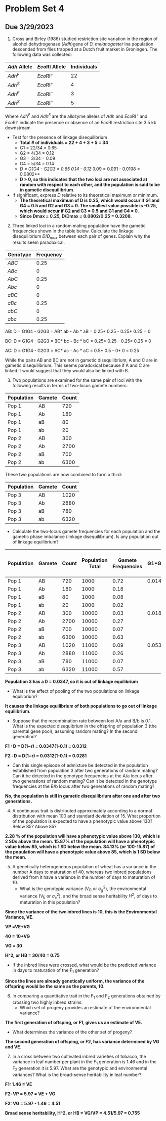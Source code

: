 # Problem Set 4
## Due 3/29/2023








1. Cross and Birley (1986) studied restriction site variation in the region of alcohol dehydrogenase (*Adh*)gene of *D. melanogaster* ina  population descended from flies trapped at a Dutch fruit market in Groningen.  The following data was collected:

| *Adh* Allele | *Eco*RI Allele| Individuals|
|-------------|----------------|------------|
*Adh<sup>F</sup>*| *Eco*RI<sup>+</sup> | 22|
*Adh<sup>S</sup>*| *Eco*RI<sup>+</sup> | 4|
*Adh<sup>F</sup>*| *Eco*RI<sup>-</sup> | 3|
*Adh<sup>S</sup>*| *Eco*RI<sup>-</sup> | 5|

Where *Adh<sup>F</sup>* and *Adh<sup>S</sup>* are the allozyme alleles of *Adh* and *Eco*RI<sup>+</sup> and *Eco*RI<sup>-</sup> indicate the presence or absence of an *Eco*RI restriction site 3.5 kb downstream
   * Test for the presence of linkage disequilibrium
     * **Total # of individuals = 22 + 4 + 3 + 5 = 34**
     * G1 = 22/34 = 0.65
     * G2 =  4/34 = 0.12
     * G3 = 3/34 = 0.09
     * G4 = 5/34 = 0.14
     * **D = G1G4 - G2G3 = 0.65* 0.14 - 0.12* 0.09 = 0.091 - 0.0108 = 0.0802**
     * **D > 0, so this indicates that the two loci are not associated at random with respect to each other, and the population is said to be in gametic disequilibrium.**
   * If significant, express *D* relative to its theoretical maximum or minimum.
     * **The theoretical maximum of D is 0.25, which would occur if G1 and G4 = 0.5 and G2 and G3 = 0. The smallest value possible is -0.25, which would occur if G2 and G3 = 0.5 and G1 and G4 = 0.**
     * **Since Dmax = 0.25, D/Dmax = 0.0802/0.25 = 0.3208.**

2. Three linked loci in a random mating population have the gametic frequencies shown in the table below. Calculate the linkage disequilibrium *D*/*D<sub>max</sub>* between each pair of genes. Explain why the results seem paradoxical.

|Genotype | Frequency|
|---------|------|
| *ABC*| 0.25|
| *ABc*| 0|
| *AbC*| 0.25|
|*Abc*| 0|
|*aBC* | 0|
|*aBc* | 0.25|
|*abC* | 0|
|*abc*|0.25|

AB: D = G1G4 - G2G3 = AB* ab - Ab * aB = 0.25* 0.25 - 0.25* 0.25 = 0

BC: D = G1G4 - G2G3 = BC* bc - Bc * bC = 0.25* 0.25 - 0.25* 0.25 = 0

AC: D = G1G4 - G2G3 = AC* ac - Ac * aC = 0.5* 0.5 - 0* 0 = 0.25

While the pairs AB and BC are not in gametic disequilibrium, A and C are in gametic disequilibrium. This seems paradoxical because if A and C are linked it would suggest that they would also be linked with B.

3. Two populations are examined for the same pair of loci with the following results in terms of two-locus gamete numbers:

|Population|Gamete| Count|
|----------|------|-------|
| Pop 1| AB | 720|
| Pop 1| Ab | 180|
| Pop 1| aB | 80|
| Pop 1| ab | 20|
| Pop 2| AB | 300|
| Pop 2| Ab | 2700|
| Pop 2| aB | 700|
| Pop 2| ab | 6300|

These two populations are now combined to form a third:

|Population|Gamete| Count|
|----------|------|-------|
| Pop 3| AB | 1020|
| Pop 3| Ab | 2880|
| Pop 3| aB | 780|
| Pop 3| ab | 6320|

   * Calculate the two-locus gamete frequencies for each population and the gametic phase imbalance (linkage disequilibrium). Is any population out of linkage equilibrium?

| Population | Gamete | Count | Population Total | Gamete Frequencies | G1*G4  | G2*G3  | D = G1*G4 - G2*G3 |
|------------|--------|-------|------------------|--------------------|--------|--------|-------------------|
| Pop 1      | AB     | 720   | 1000             | 0.72               | 0.0144 | 0.0144 | 0.0000            |
| Pop 1      | Ab     | 180   | 1000             | 0.18               |        |        |                   |
| Pop 1      | aB     | 80    | 1000             | 0.08               |        |        |                   |
| Pop 1      | ab     | 20    | 1000             | 0.02               |        |        |                   |
| Pop 2      | AB     | 300   | 10000            | 0.03               | 0.0189 | 0.0189 | 0.0000            |
| Pop 2      | Ab     | 2700  | 10000            | 0.27               |        |        |                   |
| Pop 2      | aB     | 700   | 10000            | 0.07               |        |        |                   |
| Pop 2      | ab     | 6300  | 10000            | 0.63               |        |        |                   |
| Pop 3      | AB     | 1020  | 11000            | 0.09               | 0.0533 | 0.0186 | 0.0347            |
| Pop 3      | Ab     | 2880  | 11000            | 0.26               |        |        |                   |
| Pop 3      | aB     | 780   | 11000            | 0.07               |        |        |                   |
| Pop 3      | ab     | 6320  | 11000            | 0.57               |        |        |                   |

**Population 3 has a D = 0.0347, so it is out of linkage equilibrium**

   * What is the effect of pooling of the two populations on linkage equilibrium?

**It causes the linkage equilibrium of both populations to go out of linkage equilibrium.**

   * Suppose that the recombination rate between loci A/a and B/b is 0.1. What is the expected disequibrium in the offspring of population 3 (the parental gene pool), assuming random mating? In the second generation?

**F1 : D = D(1−r) = 0.0347(1-0.1) = 0.0312**

**F2 : D = D(1−r) = 0.0312(1-0.1) = 0.0281**

   * Can this single episode of admixture be detected in the population established from population 3 after two generations of random mating? Can it be detected in the genotype frequencies at the A/a locus after two generations of random mating? Can it be detected in the genotype frequencies at the B/b locus after two generations of random mating?

**No, the population is still in gametic disequilibrium after one and after two generations.**

4. A continuous trait is distributed approximately according to a normal distribution with mean 100 and standard deviation of 15.  What proportion of the population is expected to have a phenotypic value above 130?  Below 85?  Above 85?

**2.28 % of the population will have a phenotypic value above 130, which is 2 SDs above the mean. 15.87% of the population will have a phenotypic value below 85, which is 1 SD below the mean. 84.13% (or 100-15.87) of the population will have a phenotypic value above 85, which is 1 SD below the mean.**

5. A genetically heterogeneous population of wheat has a variance in the number A days to maturation of 40, whereas two inbred populations derived from it have a variance in the number of days to maturation of 10.  
   * What is the genotypic variance (V<sub>G</sub> or $\sigma_{g}^2$), the environmental variance (V<sub>E</sub> or $\sigma_{e}^2$), and the broad sense heritablilty *H*<sup>2</sup>, of days to maturation in this population?

**Since the variance of the two inbred lines is 10, this is the Environmental Variance, VE.**

**VP =VE+VG**

**40 = 10+VG**

**VG = 30**

**H^2, or HB = 30/40 = 0.75**

   * If the inbred lines were crossed, what would be the predicted variance in days to maturation of the F<sub>1</sub> generation?

**Since the lines are already genetically uniform, the variance of the offspring would be the same as the parents, 10.**

6. In comparing a quantitative trait in the F<sub>1</sub> and F<sub>2</sub> generations obtained by crossing two highly inbred strains: 
   * Which set of progeny provides an estimate of the environmental variance?

**The first generation of offsping, or F1, gives us an estimate of VE.**

   * What determines the variance of the other set of progeny?

**The second generation of offsping, or F2, has variance determined by VG and VE.**

7. In a cross between two cultivated inbred varieties of tobacco, the variance in leaf number per plant in the F<sub>1</sub> generation is 1.46 and in the F<sub>2</sub> generation it is
5.97. What are the genotypic and environmental variances? What is the broad-sense heritability in leaf number?

**F1: 1.46 = VE**

**F2: VP = 5.97 = VE + VG**

**F2: VG = 5.97 - 1.46 = 4.51**

**Broad sense heritability, H^2, or HB = VG/VP = 4.51/5.97 = 0.755**
